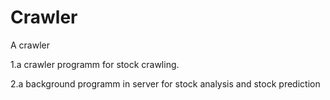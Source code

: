 Crawler
=======

A crawler

1.a crawler programm for stock crawling.

2.a background programm in server for stock analysis and stock prediction
